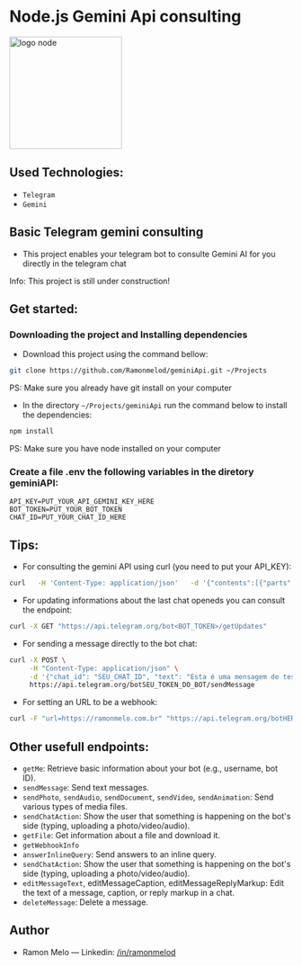 # Node.js Gemini Api consulting

<div>
<img src="https://user-images.githubusercontent.com/25181517/183568594-85e280a7-0d7e-4d1a-9028-c8c2209e073c.png" alt="logo node" width="200" height="auto"> 
</div>

## Used Technologies:

- `Telegram`
- `Gemini`

## Basic Telegram gemini consulting

- This project enables your telegram bot to consulte Gemini AI for you directly in the telegram chat

Info: This project is still under construction!

## Get started:

### Downloading the project and Installing dependencies

- Download this project using the command bellow:

```sh
git clone https://github.com/Ramonmelod/geminiApi.git ~/Projects
```

PS: Make sure you already have git install on your computer

- In the directory `~/Projects/geminiApi` run the command below to install the dependencies:

```sh
npm install
```

PS: Make sure you have node installed on your computer

### Create a file .env the following variables in the diretory geminiAPI:

```
API_KEY=PUT_YOUR_API_GEMINI_KEY_HERE
BOT_TOKEN=PUT_YOUR_BOT_TOKEN
CHAT_ID=PUT_YOUR_CHAT_ID_HERE
```

## Tips:

- For consulting the gemini API using curl (you need to put your API_KEY):

```sh
curl   -H 'Content-Type: application/json'   -d '{"contents":[{"parts":[{"text":"give a code in python that makes a request to the endpoint generativelanguage.googleapis.com"}]}]}'   -X POST 'https://generativelanguage.googleapis.com/v1beta/models/gemini-1.5-flash-latest:generateContent?key=API_Key'
```

- For updating informations about the last chat openeds you can consult the endpoint:

```sh
curl -X GET "https://api.telegram.org/bot<BOT_TOKEN>/getUpdates"
```

- For sending a message directly to the bot chat:

```sh
curl -X POST \
     -H "Content-Type: application/json" \
     -d '{"chat_id": "SEU_CHAT_ID", "text": "Esta é uma mensagem de teste enviada usando curl."}' \
     https://api.telegram.org/botSEU_TOKEN_DO_BOT/sendMessage
```

- For setting an URL to be a webhook:

```sh
curl -F "url=https://ramonmelo.com.br" "https://api.telegram.org/botHERE_YOUR_BOT_TOKEN/setWebhook"
```

## Other usefull endpoints:

- `getMe`: Retrieve basic information about your bot (e.g., username, bot ID).
- `sendMessage`: Send text messages.
- `sendPhoto`, `sendAudio`, `sendDocument`, `sendVideo`, `sendAnimation`: Send various types of media files.
- `sendChatAction`: Show the user that something is happening on the bot's side (typing, uploading a photo/video/audio).
- `getFile`: Get information about a file and download it.
- `getWebhookInfo`
- `answerInlineQuery`: Send answers to an inline query.
- `sendChatAction`: Show the user that something is happening on the bot's side (typing, uploading a photo/video/audio).
- `editMessageText`, editMessageCaption, editMessageReplyMarkup: Edit the text of a message, caption, or reply markup in a chat.
- `deleteMessage`: Delete a message.

## Author

- Ramon Melo — Linkedin: [/in/ramonmelod](https://www.linkedin.com/in/ramonmelod/)
